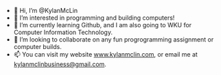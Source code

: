 - 👋 Hi, I’m @KylanMcLin
- 👀 I’m interested in programming and building computers!
- 🌱 I’m currently learning Github, and I am also going to WKU for Computer Information Technology.
- 💞️ I’m looking to collaborate on any fun progrogramming assignment or computer builds.
- 📫 You can visit my website www.kylanmclin.com, or email me at kylanmclinbusiness@gmail.com.

<!---
KylanMcLin/KylanMcLin is a ✨ special ✨ repository because its `README.md` (this file) appears on your GitHub profile.
You can click the Preview link to take a look at your changes.
--->
